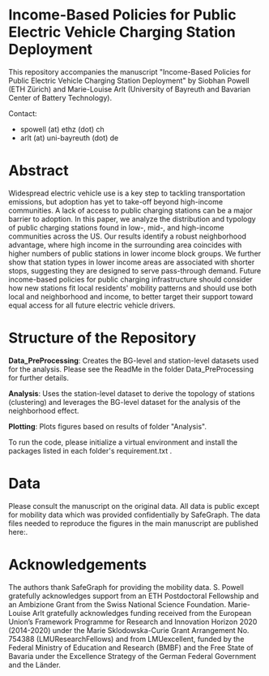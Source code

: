 # Income-Based Policies for Public Electric Vehicle Charging Station Deployment

This repository accompanies the manuscript "Income-Based Policies for Public Electric Vehicle Charging Station Deployment" by Siobhan Powell (ETH Zürich) and Marie-Louise Arlt (University of Bayreuth and Bavarian Center of Battery Technology).

Contact:
- spowell (at) ethz (dot) ch
- arlt (at) uni-bayreuth (dot) de

# Abstract

Widespread electric vehicle use is a key step to tackling transportation emissions, but adoption has yet to take-off beyond high-income communities. A lack of access to public charging stations can be a major barrier to adoption. In this paper, we analyze the distribution and typology of public charging stations found in low-, mid-, and high-income communities across the US. Our results identify a robust neighborhood advantage, where high income in the surrounding area coincides with higher numbers of public stations in lower income block groups. We further show that station types in lower income areas are associated with shorter stops, suggesting they are designed to serve pass-through demand. Future income-based policies for public charging infrastructure should consider how new stations fit local residents' mobility patterns and should use both local and neighborhood and income, to better target their support toward equal access for all future electric vehicle drivers.

# Structure of the Repository

**Data_PreProcessing**: Creates the BG-level and station-level datasets used for the analysis. Please see the ReadMe in the folder Data_PreProcessing for further details.

**Analysis**: Uses the station-level dataset to derive the topology of stations (clustering) and leverages the BG-level dataset for the analysis of the neighborhood effect.

**Plotting**: Plots figures based on results of folder "Analysis".

To run the code, please initialize a virtual environment and install the packages listed in each folder's requirement.txt .

# Data

Please consult the manuscript on the original data. All data is public except for mobility data which was provided confidentially by SafeGraph. The data files needed to reproduce the figures in the main manuscript are published here:. 

# Acknowledgements

The authors thank SafeGraph for providing the mobility data. S. Powell gratefully acknowledges support from an ETH Postdoctoral Fellowship and an Ambizione Grant from the Swiss National Science Foundation. Marie-Louise Arlt gratefully acknowledges funding received from the European Union’s Framework Programme for Research and Innovation Horizon 2020 (2014-2020) under the Marie Sklodowska-Curie Grant Arrangement No. 754388 (LMUResearchFellows) and from LMUexcellent, funded by the Federal Ministry of Education and Research (BMBF) and the Free State of Bavaria under the Excellence Strategy of the German Federal Government and the Länder.